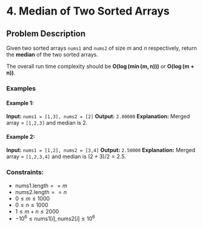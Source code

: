 # 4. Median of Two Sorted Arrays

## Problem Description

Given two sorted arrays `nums1` and `nums2` of size $m$ and $n$ respectively, return the **median** of the two sorted arrays.

The overall run time complexity should be $\mathbf{O(\log(\min(m, n)))}$ or $\mathbf{O(\log(m+n))}$.

### Examples

#### Example 1:
**Input:** `nums1 = [1,3], nums2 = [2]`
**Output:** `2.00000`
**Explanation:** Merged array = `[1,2,3]` and median is 2.

#### Example 2:
**Input:** `nums1 = [1,2], nums2 = [3,4]`
**Output:** `2.50000`
**Explanation:** Merged array = `[1,2,3,4]` and median is $(2 + 3) / 2 = 2.5$.

### Constraints:
- $\text{nums1.length} == m$
- $\text{nums2.length} == n$
- $0 \le m \le 1000$
- $0 \le n \le 1000$
- $1 \le m + n \le 2000$
- $-10^6 \le \text{nums1}[i], \text{nums2}[i] \le 10^6$
